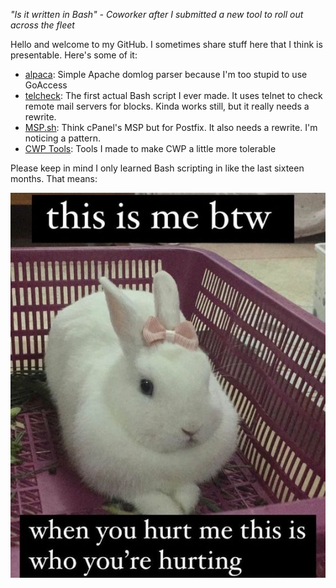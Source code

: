 *"Is it written in Bash" - Coworker after I submitted a new tool to roll out across the fleet*

Hello and welcome to my GitHub. I sometimes share stuff here that I think is presentable. Here's some of it:

* [alpaca](https://github.com/tchbnl/alpaca): Simple Apache domlog parser because I'm too stupid to use GoAccess
* [telcheck](https://github.com/tchbnl/telcheck): The first actual Bash script I ever made. It uses telnet to check remote mail servers for blocks. Kinda works still, but it really needs a rewrite.
* [MSP.sh](https://github.com/tchbnl/MSP.sh): Think cPanel's MSP but for Postfix. It also needs a rewrite. I'm noticing a pattern.
* [CWP Tools](https://github.com/tchbnl/cwptools): Tools I made to make CWP a little more tolerable

Please keep in mind I only learned Bash scripting in like the last sixteen months. That means:

![Bunny](bunn.png)
